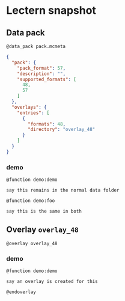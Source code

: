 # Lectern snapshot

## Data pack

`@data_pack pack.mcmeta`

```json
{
  "pack": {
    "pack_format": 57,
    "description": "",
    "supported_formats": [
      48,
      57
    ]
  },
  "overlays": {
    "entries": [
      {
        "formats": 48,
        "directory": "overlay_48"
      }
    ]
  }
}
```

### demo

`@function demo:demo`

```mcfunction
say this remains in the normal data folder
```

`@function demo:foo`

```mcfunction
say this is the same in both
```

## Overlay `overlay_48`

`@overlay overlay_48`

### demo

`@function demo:demo`

```mcfunction
say an overlay is created for this
```

`@endoverlay`
